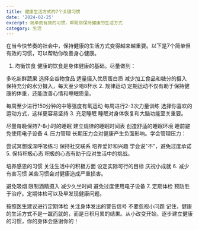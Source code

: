 ```yaml
---
title: 健康生活方式的7个关键习惯
date: '2024-02-25'
excerpt: 简单而有效的习惯，帮助你保持健康的生活方式
category: 生活
---
```

在当今快节奏的社会中，保持健康的生活方式变得越来越重要。以下是7个简单但有效的习惯，可以帮助你改善身心健康。

1. 均衡饮食
健康的饮食是身体健康的基础。尽量做到：

多吃新鲜蔬果
选择全谷物食品
适量摄入优质蛋白质
减少加工食品和糖分的摄入
保持充分的水分摄入，每天至少喝8杯水
2. 规律运动
定期运动不仅有助于保持健康的体重，还能改善心情和睡眠质量。

每周至少进行150分钟的中等强度有氧运动
每周进行2-3次力量训练
选择你喜欢的运动方式，这样更容易坚持
3. 充足睡眠
睡眠对身体恢复和大脑功能至关重要。

尽量每晚保持7-8小时的睡眠
建立规律的睡眠时间表
创造舒适的睡眠环境
睡前避免使用电子设备
4. 压力管理
长期压力会对健康产生负面影响。学会管理压力：

尝试冥想或深呼吸练习
保持社交联系
培养爱好和兴趣
学会说"不"，避免过度承诺
5. 保持积极心态
积极的心态有助于应对生活中的挑战。

培养感恩的习惯
关注生活中的积极方面
设定实际可行的目标
庆祝小成就
6. 减少有害习惯
某些习惯会对健康造成严重损害。

避免吸烟
限制酒精摄入
减少久坐时间
避免过度使用电子设备
7. 定期体检
预防胜于治疗。定期体检可以及早发现健康问题。

按照医生建议进行定期体检
关注身体发出的警告信号
不要忽视小问题
记住，健康的生活方式不是一蹴而就的，而是日积月累的结果。从小改变开始，逐步建立健康的习惯，你的身体会感谢你的！
